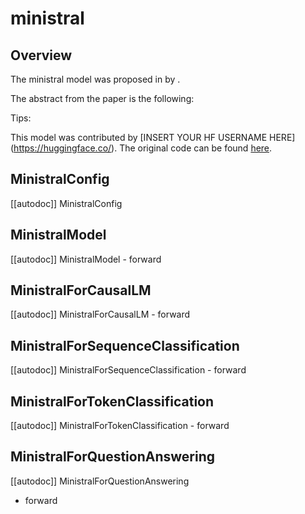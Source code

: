 <!--Copyright 2024 Mistral AI and The HuggingFace Team. All rights reserved.

Licensed under the Apache License, Version 2.0 (the "License"); you may not use this file except in compliance with
the License. You may obtain a copy of the License at

http://www.apache.org/licenses/LICENSE-2.0

Unless required by applicable law or agreed to in writing, software distributed under the License is distributed on
an "AS IS" BASIS, WITHOUT WARRANTIES OR CONDITIONS OF ANY KIND, either express or implied. See the License for the
specific language governing permissions and limitations under the License.

⚠️ Note that this file is in Markdown but contain specific syntax for our doc-builder (similar to MDX) that may not be
rendered properly in your Markdown viewer.

-->

# ministral

## Overview

The ministral model was proposed in [<INSERT PAPER NAME HERE>](<INSERT PAPER LINK HERE>) by <INSERT AUTHORS HERE>.
<INSERT SHORT SUMMARY HERE>

The abstract from the paper is the following:

*<INSERT PAPER ABSTRACT HERE>*

Tips:

<INSERT TIPS ABOUT MODEL HERE>

This model was contributed by [INSERT YOUR HF USERNAME HERE](https://huggingface.co/<INSERT YOUR HF USERNAME HERE>).
The original code can be found [here](<INSERT LINK TO GITHUB REPO HERE>).


## MinistralConfig

[[autodoc]] MinistralConfig

## MinistralModel

[[autodoc]] MinistralModel
    - forward

## MinistralForCausalLM

[[autodoc]] MinistralForCausalLM
    - forward

## MinistralForSequenceClassification

[[autodoc]] MinistralForSequenceClassification
    - forward

## MinistralForTokenClassification

[[autodoc]] MinistralForTokenClassification
    - forward

## MinistralForQuestionAnswering

[[autodoc]] MinistralForQuestionAnswering
- forward
